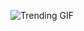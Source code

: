 ![Trending GIF](https://media0.giphy.com/media/v1.Y2lkPThiYjIxNzcybmlidXp5eHF1d3Rhemlwcm9wejRkc3l0bTZhMmF5dnl1cTIxZXJjZSZlcD12MV9naWZzX3NlYXJjaCZjdD1n/xUPGcEliCc7bETyfO8/giphy.gif)
